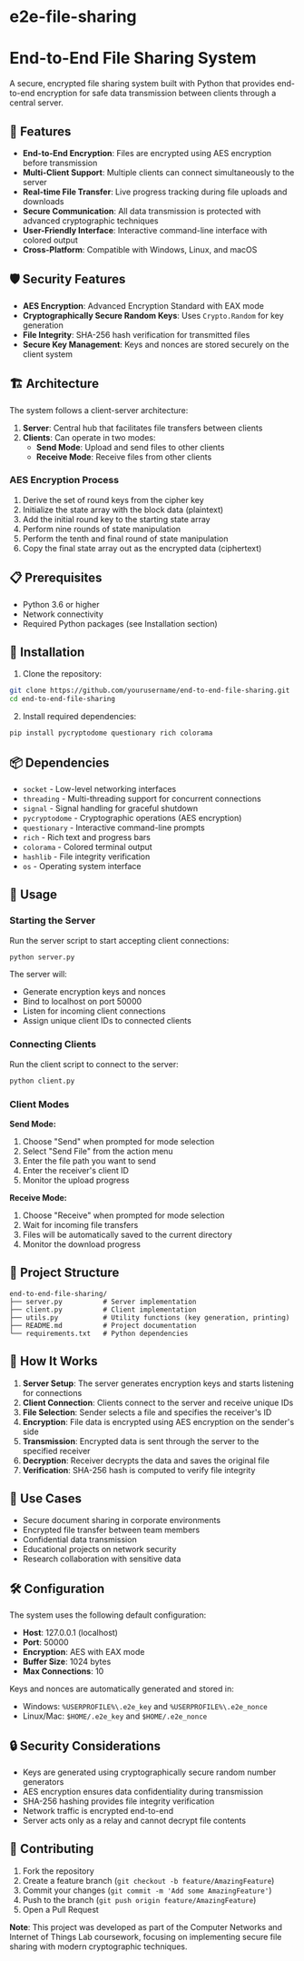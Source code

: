 # e2e-file-sharing

# End-to-End File Sharing System

A secure, encrypted file sharing system built with Python that provides end-to-end encryption for safe data transmission between clients through a central server.

## 🚀 Features

- **End-to-End Encryption**: Files are encrypted using AES encryption before transmission
- **Multi-Client Support**: Multiple clients can connect simultaneously to the server
- **Real-time File Transfer**: Live progress tracking during file uploads and downloads
- **Secure Communication**: All data transmission is protected with advanced cryptographic techniques
- **User-Friendly Interface**: Interactive command-line interface with colored output
- **Cross-Platform**: Compatible with Windows, Linux, and macOS

## 🛡️ Security Features

- **AES Encryption**: Advanced Encryption Standard with EAX mode
- **Cryptographically Secure Random Keys**: Uses `Crypto.Random` for key generation
- **File Integrity**: SHA-256 hash verification for transmitted files
- **Secure Key Management**: Keys and nonces are stored securely on the client system

## 🏗️ Architecture

The system follows a client-server architecture:

1. **Server**: Central hub that facilitates file transfers between clients
2. **Clients**: Can operate in two modes:
   - **Send Mode**: Upload and send files to other clients
   - **Receive Mode**: Receive files from other clients

### AES Encryption Process

1. Derive the set of round keys from the cipher key
2. Initialize the state array with the block data (plaintext)
3. Add the initial round key to the starting state array
4. Perform nine rounds of state manipulation
5. Perform the tenth and final round of state manipulation
6. Copy the final state array out as the encrypted data (ciphertext)

## 📋 Prerequisites

- Python 3.6 or higher
- Network connectivity
- Required Python packages (see Installation section)

## 🔧 Installation

1. Clone the repository:
```bash
git clone https://github.com/yourusername/end-to-end-file-sharing.git
cd end-to-end-file-sharing
```

2. Install required dependencies:
```bash
pip install pycryptodome questionary rich colorama
```

## 📦 Dependencies

- `socket` - Low-level networking interfaces
- `threading` - Multi-threading support for concurrent connections
- `signal` - Signal handling for graceful shutdown
- `pycryptodome` - Cryptographic operations (AES encryption)
- `questionary` - Interactive command-line prompts
- `rich` - Rich text and progress bars
- `colorama` - Colored terminal output
- `hashlib` - File integrity verification
- `os` - Operating system interface

## 🚀 Usage

### Starting the Server

Run the server script to start accepting client connections:

```bash
python server.py
```

The server will:
- Generate encryption keys and nonces
- Bind to localhost on port 50000
- Listen for incoming client connections
- Assign unique client IDs to connected clients

### Connecting Clients

Run the client script to connect to the server:

```bash
python client.py
```

### Client Modes

**Send Mode:**
1. Choose "Send" when prompted for mode selection
2. Select "Send File" from the action menu
3. Enter the file path you want to send
4. Enter the receiver's client ID
5. Monitor the upload progress

**Receive Mode:**
1. Choose "Receive" when prompted for mode selection
2. Wait for incoming file transfers
3. Files will be automatically saved to the current directory
4. Monitor the download progress

## 📁 Project Structure

```
end-to-end-file-sharing/
├── server.py          # Server implementation
├── client.py          # Client implementation
├── utils.py           # Utility functions (key generation, printing)
├── README.md          # Project documentation
└── requirements.txt   # Python dependencies
```

## 🔐 How It Works

1. **Server Setup**: The server generates encryption keys and starts listening for connections
2. **Client Connection**: Clients connect to the server and receive unique IDs
3. **File Selection**: Sender selects a file and specifies the receiver's ID
4. **Encryption**: File data is encrypted using AES encryption on the sender's side
5. **Transmission**: Encrypted data is sent through the server to the specified receiver
6. **Decryption**: Receiver decrypts the data and saves the original file
7. **Verification**: SHA-256 hash is computed to verify file integrity

## 🎯 Use Cases

- Secure document sharing in corporate environments
- Encrypted file transfer between team members
- Confidential data transmission
- Educational projects on network security
- Research collaboration with sensitive data

## 🛠️ Configuration

The system uses the following default configuration:
- **Host**: 127.0.0.1 (localhost)
- **Port**: 50000
- **Encryption**: AES with EAX mode
- **Buffer Size**: 1024 bytes
- **Max Connections**: 10

Keys and nonces are automatically generated and stored in:
- Windows: `%USERPROFILE%\.e2e_key` and `%USERPROFILE%\.e2e_nonce`
- Linux/Mac: `$HOME/.e2e_key` and `$HOME/.e2e_nonce`

## 🔒 Security Considerations

- Keys are generated using cryptographically secure random number generators
- AES encryption ensures data confidentiality during transmission
- SHA-256 hashing provides file integrity verification
- Network traffic is encrypted end-to-end
- Server acts only as a relay and cannot decrypt file contents

## 🤝 Contributing

1. Fork the repository
2. Create a feature branch (`git checkout -b feature/AmazingFeature`)
3. Commit your changes (`git commit -m 'Add some AmazingFeature'`)
4. Push to the branch (`git push origin feature/AmazingFeature`)
5. Open a Pull Request


**Note**: This project was developed as part of the Computer Networks and Internet of Things Lab coursework, focusing on implementing secure file sharing with modern cryptographic techniques.

